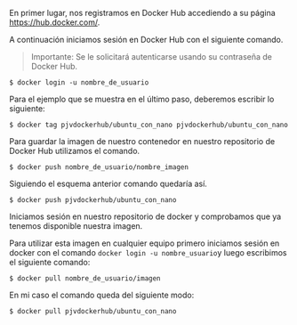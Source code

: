 En primer lugar, nos registramos en Docker Hub accediendo a su página https://hub.docker.com/.

A continuación iniciamos sesión en Docker Hub con el siguiente comando. 

> Importante: Se le solicitará autenticarse usando su contraseña de Docker Hub. 

```
$ docker login -u nombre_de_usuario
```

Para el ejemplo que se muestra en el último paso, deberemos escribir lo siguiente:

```
$ docker tag pjvdockerhub/ubuntu_con_nano pjvdockerhub/ubuntu_con_nano
```

Para guardar la imagen de nuestro contenedor en nuestro repositorio de Docker Hub utilizamos el comando.

```
$ docker push nombre_de_usuario/nombre_imagen
```

Siguiendo el esquema anterior comando quedaría así.
```
$ docker push pjvdockerhub/ubuntu_con_nano
```

Iniciamos sesión en nuestro repositorio de docker y comprobamos que ya tenemos disponible nuestra imagen.

Para utilizar esta imagen en cualquier equipo primero iniciamos sesión en docker con el comando `docker login -u nombre_usuario`y luego escribimos el siguiente comando:

```
$ docker pull nombre_de_usuario/imagen
```


En mi caso el comando queda del siguiente modo:

```
$ docker pull pjvdockerhub/ubuntu_con_nano
```
